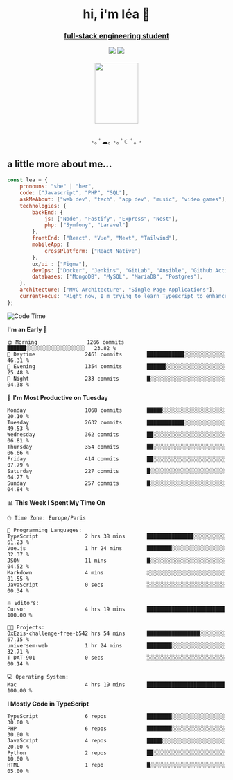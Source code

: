 <h1 align="center">hi, i'm léa 🌙</h1>
<h3 align="center"><ins>full-stack engineering student</ins></h3>  
<div align="center">
  <a href="https://www.linkedin.com/in/lea-reiter22/"><img src="https://img.shields.io/badge/LinkedIn-0077B5?style=for-the-badge&logo=linkedin&logoColor=white"/></a>
  <a href="mailto:lea.reiter@outlook.fr"><img src="https://img.shields.io/badge/Contact-2A2A2A?style=for-the-badge&logo=minutemailer&logoColor=white"/></a>
</div>
<br>
  <div align="center">  <img src="https://github.com/xmnchild/xmnchild/blob/main/1702415560_StardewValleyHappyGreyCat.png" height="140" width="100"/>
</div>
<br>
  <p align="center">
                 ⋆｡ ﾟ☁︎｡ ⋆｡ ﾟ☾ ﾟ｡ ⋆
  </p>
  <h2>a little more about me...</h2>
  
```js
const lea = {
    pronouns: "she" | "her",
    code: ["Javascript", "PHP", "SQL"],
    askMeAbout: ["web dev", "tech", "app dev", "music", "video games"],
    technologies: {
        backEnd: {
            js: ["Node", "Fastify", "Express", "Nest"],
            php: ["Symfony", "Laravel"]
        },
        frontEnd: ["React", "Vue", "Next", "Tailwind"],
        mobileApp: {
            crossPlatform: ["React Native"]
        },
        ux/ui : ["Figma"],
        devOps: ["Docker", "Jenkins", "GitLab", "Ansible", "Github Actions"],
        databases: ["MongoDB", "MySQL", "MariaDB", "Postgres"],
    },
    architecture: ["MVC Architecture", "Single Page Applications"],
    currentFocus: "Right now, I'm trying to learn Typescript to enhance my Javascript development.",
};
```
<!--START_SECTION:waka-->
![Code Time](http://img.shields.io/badge/Code%20Time-269%20hrs%2050%20mins-blue)

**I'm an Early 🐤** 

```text
🌞 Morning                1266 commits        ██████░░░░░░░░░░░░░░░░░░░   23.82 % 
🌆 Daytime                2461 commits        ████████████░░░░░░░░░░░░░   46.31 % 
🌃 Evening                1354 commits        ██████░░░░░░░░░░░░░░░░░░░   25.48 % 
🌙 Night                  233 commits         █░░░░░░░░░░░░░░░░░░░░░░░░   04.38 % 
```
📅 **I'm Most Productive on Tuesday** 

```text
Monday                   1068 commits        █████░░░░░░░░░░░░░░░░░░░░   20.10 % 
Tuesday                  2632 commits        ████████████░░░░░░░░░░░░░   49.53 % 
Wednesday                362 commits         ██░░░░░░░░░░░░░░░░░░░░░░░   06.81 % 
Thursday                 354 commits         ██░░░░░░░░░░░░░░░░░░░░░░░   06.66 % 
Friday                   414 commits         ██░░░░░░░░░░░░░░░░░░░░░░░   07.79 % 
Saturday                 227 commits         █░░░░░░░░░░░░░░░░░░░░░░░░   04.27 % 
Sunday                   257 commits         █░░░░░░░░░░░░░░░░░░░░░░░░   04.84 % 
```


📊 **This Week I Spent My Time On** 

```text
🕑︎ Time Zone: Europe/Paris

💬 Programming Languages: 
TypeScript               2 hrs 38 mins       ███████████████░░░░░░░░░░   61.23 % 
Vue.js                   1 hr 24 mins        ████████░░░░░░░░░░░░░░░░░   32.37 % 
JSON                     11 mins             █░░░░░░░░░░░░░░░░░░░░░░░░   04.52 % 
Markdown                 4 mins              ░░░░░░░░░░░░░░░░░░░░░░░░░   01.55 % 
JavaScript               0 secs              ░░░░░░░░░░░░░░░░░░░░░░░░░   00.34 % 

🔥 Editors: 
Cursor                   4 hrs 19 mins       █████████████████████████   100.00 % 

🐱‍💻 Projects: 
0xEzis-challenge-free-b542 hrs 54 mins       █████████████████░░░░░░░░   67.15 % 
universem-web            1 hr 24 mins        ████████░░░░░░░░░░░░░░░░░   32.71 % 
T-DAT-901                0 secs              ░░░░░░░░░░░░░░░░░░░░░░░░░   00.14 % 

💻 Operating System: 
Mac                      4 hrs 19 mins       █████████████████████████   100.00 % 
```

**I Mostly Code in TypeScript** 

```text
TypeScript               6 repos             ████████░░░░░░░░░░░░░░░░░   30.00 % 
PHP                      6 repos             ████████░░░░░░░░░░░░░░░░░   30.00 % 
JavaScript               4 repos             █████░░░░░░░░░░░░░░░░░░░░   20.00 % 
Python                   2 repos             ██░░░░░░░░░░░░░░░░░░░░░░░   10.00 % 
HTML                     1 repo              █░░░░░░░░░░░░░░░░░░░░░░░░   05.00 % 
```




<!--END_SECTION:waka-->
